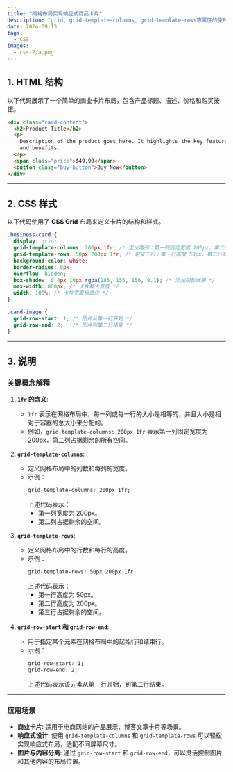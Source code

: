 ```yaml
---
title: "网格布局实现响应式商品卡片"
description: "grid, grid-template-columns, grid-template-rows等属性的使用"
date: 2024-09-13
tags:
  - CSS
images:
  - css-2/a.png
---
```


## 1. HTML 结构

以下代码展示了一个简单的商业卡片布局，包含产品标题、描述、价格和购买按钮。

```html
<div class="card-content">
  <h2>Product Title</h2>
  <p>
    Description of the product goes here. It highlights the key features
    and benefits.
  </p>
  <span class="price">$49.99</span>
  <button class="buy-button">Buy Now</button>
</div>
```

---

## 2. CSS 样式

以下代码使用了 **CSS Grid** 布局来定义卡片的结构和样式。

```css
.business-card {
  display: grid;
  grid-template-columns: 200px 1fr; /* 定义两列：第一列固定宽度 200px，第二列占据剩余空间 */
  grid-template-rows: 50px 200px 1fr; /* 定义三行：第一行高度 50px，第二行高度 200px，第三行占据剩余空间 */
  background-color: white;
  border-radius: 8px;
  overflow: hidden;
  box-shadow: 0 4px 10px rgba(185, 156, 156, 0.1); /* 添加阴影效果 */
  max-width: 800px; /* 卡片最大宽度 */
  width: 100%; /* 卡片宽度自适应 */
}

.card-image {
  grid-row-start: 1; /* 图片从第一行开始 */
  grid-row-end: 2;   /* 图片到第二行结束 */
}
```

---

## 3. 说明

### 关键概念解释

1. **`1fr` 的含义**:
   - `1fr` 表示在网格布局中，每一列或每一行的大小是相等的，并且大小是相对于容器的总大小来分配的。
   - 例如，`grid-template-columns: 200px 1fr` 表示第一列固定宽度为 200px，第二列占据剩余的所有空间。

2. **`grid-template-columns`**:
   - 定义网格布局中的列数和每列的宽度。
   - 示例：
     ```css
     grid-template-columns: 200px 1fr;
     ```
     上述代码表示：
     - 第一列宽度为 200px。
     - 第二列占据剩余的空间。

3. **`grid-template-rows`**:
   - 定义网格布局中的行数和每行的高度。
   - 示例：
     ```css
     grid-template-rows: 50px 200px 1fr;
     ```
     上述代码表示：
     - 第一行高度为 50px。
     - 第二行高度为 200px。
     - 第三行占据剩余的空间。

4. **`grid-row-start` 和 `grid-row-end`**:
   - 用于指定某个元素在网格布局中的起始行和结束行。
   - 示例：
     ```css
     grid-row-start: 1;
     grid-row-end: 2;
     ```
     上述代码表示该元素从第一行开始，到第二行结束。

---

### 应用场景

- **商业卡片**: 适用于电商网站的产品展示、博客文章卡片等场景。
- **响应式设计**: 使用 `grid-template-columns` 和 `grid-template-rows` 可以轻松实现响应式布局，适配不同屏幕尺寸。
- **图片与内容分离**: 通过 `grid-row-start` 和 `grid-row-end`，可以灵活控制图片和其他内容的布局位置。

